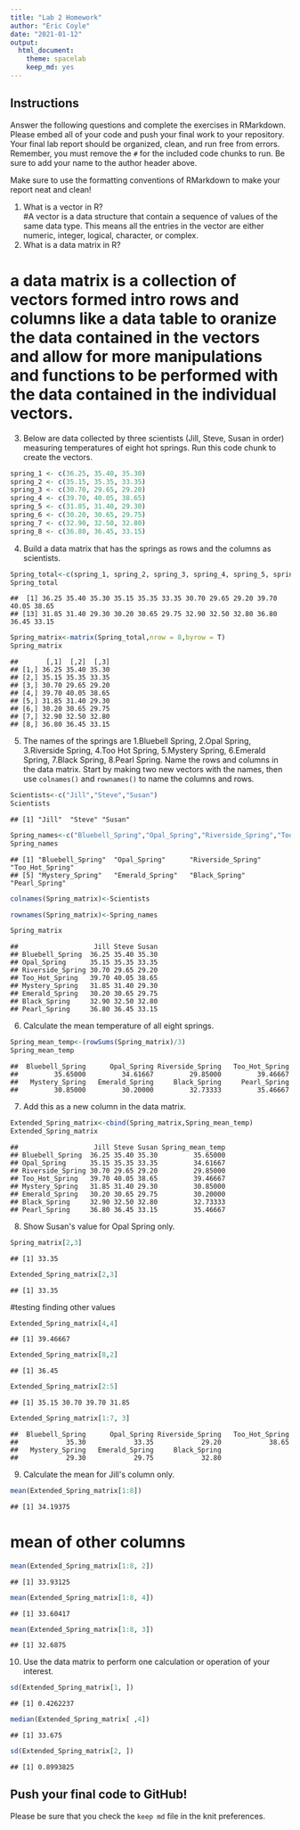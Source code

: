 ```yaml
---
title: "Lab 2 Homework"
author: "Eric Coyle"
date: "2021-01-12"
output:
  html_document: 
    theme: spacelab
    keep_md: yes
---
```


## Instructions
Answer the following questions and complete the exercises in RMarkdown. Please embed all of your code and push your final work to your repository. Your final lab report should be organized, clean, and run free from errors. Remember, you must remove the `#` for the included code chunks to run. Be sure to add your name to the author header above.  

Make sure to use the formatting conventions of RMarkdown to make your report neat and clean!  

1. What is a vector in R?  
#A vector is a data structure that contain a sequence of values of the same data type. This means all the entries in the vector are either numeric, integer, logical, character, or complex.
2. What is a data matrix in R?  
# a data matrix is a collection of vectors formed intro rows and columns like a data table to oranize the data contained in the vectors and allow for more manipulations and functions to be performed with the data contained in the individual vectors.
3. Below are data collected by three scientists (Jill, Steve, Susan in order) measuring temperatures of eight hot springs. Run this code chunk to create the vectors.  

```r
spring_1 <- c(36.25, 35.40, 35.30)
spring_2 <- c(35.15, 35.35, 33.35)
spring_3 <- c(30.70, 29.65, 29.20)
spring_4 <- c(39.70, 40.05, 38.65)
spring_5 <- c(31.85, 31.40, 29.30)
spring_6 <- c(30.20, 30.65, 29.75)
spring_7 <- c(32.90, 32.50, 32.80)
spring_8 <- c(36.80, 36.45, 33.15)
```

4. Build a data matrix that has the springs as rows and the columns as scientists.  

```r
Spring_total<-c(spring_1, spring_2, spring_3, spring_4, spring_5, spring_6, spring_7, spring_8)
Spring_total
```

```
##  [1] 36.25 35.40 35.30 35.15 35.35 33.35 30.70 29.65 29.20 39.70 40.05 38.65
## [13] 31.85 31.40 29.30 30.20 30.65 29.75 32.90 32.50 32.80 36.80 36.45 33.15
```

```r
Spring_matrix<-matrix(Spring_total,nrow = 8,byrow = T)
Spring_matrix
```

```
##       [,1]  [,2]  [,3]
## [1,] 36.25 35.40 35.30
## [2,] 35.15 35.35 33.35
## [3,] 30.70 29.65 29.20
## [4,] 39.70 40.05 38.65
## [5,] 31.85 31.40 29.30
## [6,] 30.20 30.65 29.75
## [7,] 32.90 32.50 32.80
## [8,] 36.80 36.45 33.15
```

5. The names of the springs are 1.Bluebell Spring, 2.Opal Spring, 3.Riverside Spring, 4.Too Hot Spring, 5.Mystery Spring, 6.Emerald Spring, 7.Black Spring, 8.Pearl Spring. Name the rows and columns in the data matrix. Start by making two new vectors with the names, then use `colnames()` and `rownames()` to name the columns and rows.

```r
Scientists<-c("Jill","Steve","Susan")
Scientists
```

```
## [1] "Jill"  "Steve" "Susan"
```

```r
Spring_names<-c("Bluebell_Spring","Opal_Spring","Riverside_Spring","Too_Hot_Spring", "Mystery_Spring","Emerald_Spring","Black_Spring","Pearl_Spring")
Spring_names
```

```
## [1] "Bluebell_Spring"  "Opal_Spring"      "Riverside_Spring" "Too_Hot_Spring"  
## [5] "Mystery_Spring"   "Emerald_Spring"   "Black_Spring"     "Pearl_Spring"
```

```r
colnames(Spring_matrix)<-Scientists
```

```r
rownames(Spring_matrix)<-Spring_names
```

```r
Spring_matrix
```

```
##                   Jill Steve Susan
## Bluebell_Spring  36.25 35.40 35.30
## Opal_Spring      35.15 35.35 33.35
## Riverside_Spring 30.70 29.65 29.20
## Too_Hot_Spring   39.70 40.05 38.65
## Mystery_Spring   31.85 31.40 29.30
## Emerald_Spring   30.20 30.65 29.75
## Black_Spring     32.90 32.50 32.80
## Pearl_Spring     36.80 36.45 33.15
```

6. Calculate the mean temperature of all eight springs.

```r
Spring_mean_temp<-(rowSums(Spring_matrix)/3)
Spring_mean_temp
```

```
##  Bluebell_Spring      Opal_Spring Riverside_Spring   Too_Hot_Spring 
##         35.65000         34.61667         29.85000         39.46667 
##   Mystery_Spring   Emerald_Spring     Black_Spring     Pearl_Spring 
##         30.85000         30.20000         32.73333         35.46667
```

7. Add this as a new column in the data matrix.  

```r
Extended_Spring_matrix<-cbind(Spring_matrix,Spring_mean_temp)
Extended_Spring_matrix
```

```
##                   Jill Steve Susan Spring_mean_temp
## Bluebell_Spring  36.25 35.40 35.30         35.65000
## Opal_Spring      35.15 35.35 33.35         34.61667
## Riverside_Spring 30.70 29.65 29.20         29.85000
## Too_Hot_Spring   39.70 40.05 38.65         39.46667
## Mystery_Spring   31.85 31.40 29.30         30.85000
## Emerald_Spring   30.20 30.65 29.75         30.20000
## Black_Spring     32.90 32.50 32.80         32.73333
## Pearl_Spring     36.80 36.45 33.15         35.46667
```

8. Show Susan's value for Opal Spring only.

```r
Spring_matrix[2,3]
```

```
## [1] 33.35
```

```r
Extended_Spring_matrix[2,3]
```

```
## [1] 33.35
```
#testing finding other values

```r
Extended_Spring_matrix[4,4]
```

```
## [1] 39.46667
```

```r
Extended_Spring_matrix[8,2]
```

```
## [1] 36.45
```

```r
Extended_Spring_matrix[2:5]
```

```
## [1] 35.15 30.70 39.70 31.85
```

```r
Extended_Spring_matrix[1:7, 3]
```

```
##  Bluebell_Spring      Opal_Spring Riverside_Spring   Too_Hot_Spring 
##            35.30            33.35            29.20            38.65 
##   Mystery_Spring   Emerald_Spring     Black_Spring 
##            29.30            29.75            32.80
```

9. Calculate the mean for Jill's column only.

```r
mean(Extended_Spring_matrix[1:8])
```

```
## [1] 34.19375
```
# mean of other columns

```r
mean(Extended_Spring_matrix[1:8, 2])
```

```
## [1] 33.93125
```

```r
mean(Extended_Spring_matrix[1:8, 4])
```

```
## [1] 33.60417
```

```r
mean(Extended_Spring_matrix[1:8, 3])
```

```
## [1] 32.6875
```

10. Use the data matrix to perform one calculation or operation of your interest.

```r
sd(Extended_Spring_matrix[1, ])
```

```
## [1] 0.4262237
```

```r
median(Extended_Spring_matrix[ ,4])
```

```
## [1] 33.675
```

```r
sd(Extended_Spring_matrix[2, ])
```

```
## [1] 0.8993825
```

## Push your final code to GitHub!
Please be sure that you check the `keep md` file in the knit preferences.  
